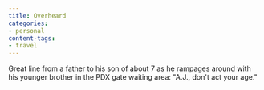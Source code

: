 ```yaml
---
title: Overheard
categories:
- personal
content-tags:
- travel
---
```


Great line from a father to his son of about 7 as he rampages around with his younger brother in the PDX gate waiting area: "A.J., don't act your age."
